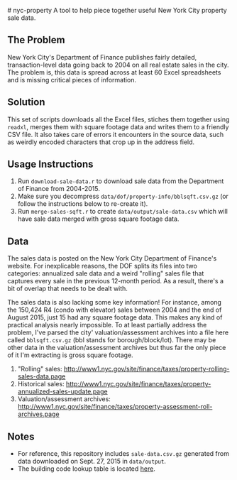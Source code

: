 #   n y c - p r o p e r t y  
A tool to help piece together useful New York City property sale data.

## The Problem

New York City's Department of Finance publishes fairly detailed, transaction-level data going back to 2004 on all real estate sales in the city. The problem is, this data is spread across at least 60 Excel spreadsheets and is missing critical pieces of information.

## Solution

This set of scripts downloads all the Excel files, stiches them together using `readxl`, merges them with square footage data and writes them to a friendly CSV file. It also takes care of errors it encounters in the source data, such as weirdly encoded characters that crop up in the address field.

## Usage Instructions

1. Run `download-sale-data.r` to download sale data from the Department of Finance from 2004-2015.
2. Make sure you decompress `data/dof/property-info/bblsqft.csv.gz` (or follow the instructions below to re-create it).
3. Run `merge-sales-sqft.r` to create `data/output/sale-data.csv` which will have sale data merged with gross square footage data.

## Data

The sales data is posted on the New York City Department of Finance's website. For inexplicable reasons, the DOF splits its files into two categories: annualized sale data and a weird "rolling" sales file that captures every sale in the previous 12-month period. As a result, there's a bit of overlap that needs to be dealt with.

The sales data is also lacking some key information! For instance, among the 150,424 R4 (condo with elevator) sales between 2004 and the end of August 2015, just 15 had any square footage data. This makes any kind of practical analysis nearly impossible. To at least partially address the problem, I've parsed the city' valuation/assessment archives into a file here called `bblsqft.csv.gz` (bbl stands for borough/block/lot). There may be other data in the valuation/assessment archives but thus far the only piece of it I'm extracting is gross square footage.

1. "Rolling" sales: http://www1.nyc.gov/site/finance/taxes/property-rolling-sales-data.page
2. Historical sales: http://www1.nyc.gov/site/finance/taxes/property-annualized-sales-update.page
3. Valuation/assessment archives: http://www1.nyc.gov/site/finance/taxes/property-assessment-roll-archives.page
 
## Notes

* For reference, this repository includes `sale-data.csv.gz` generated from data downloaded on Sept. 27, 2015 in `data/output`.
* The building code lookup table is located [here](http://nycserv.nyc.gov/nycproperty/help/hlpbldgcode.html).
